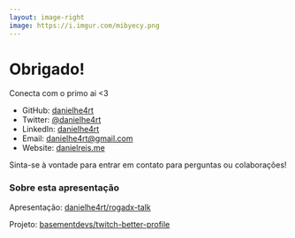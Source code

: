 ```yaml
---
layout: image-right
image: https://i.imgur.com/mibyecy.png
---
```


# Obrigado!

Conecta com o primo ai <3

- <carbon-logo-github /> GitHub: [danielhe4rt](https://github.com/danielhe4rt)
- <carbon-logo-twitter /> Twitter: [@danielhe4rt](https://twitter.com/danielhe4rt)
- <carbon-logo-linkedin /> LinkedIn: [danielhe4rt](https://www.linkedin.com/in/danielhe4rt)
- <carbon-email /> Email: danielhe4rt@gmail.com
- <carbon-globe /> Website: [danielreis.me](https://danielheart.dev)

Sinta-se à vontade para entrar em contato para perguntas ou colaborações!


<div class="mt-4 p-4 bg-gray-800 rounded-lg shadow-md">
  <h3 class="text-md font-semibold mb-2 text-white">Sobre esta apresentação</h3>
  <p class="mb-2 text-gray-300 text-sm">
    <carbon-logo-github class="inline-block mr-1" /> Apresentação: 
    <a href="https://github.com/danielhe4rt/rogadx-talk" target="_blank" class="text-blue-400 hover:underline">
      danielhe4rt/rogadx-talk
    </a>
  </p>
  <p class="mb-2 text-gray-300 text-sm">
    <carbon-logo-github class="inline-block mr-1" /> Projeto: 
    <a href="https://github.com/danielhe4rt/rogadx-talk" target="_blank" class="text-blue-400 hover:underline">
      basementdevs/twitch-better-profile
    </a>
  </p>
</div>








